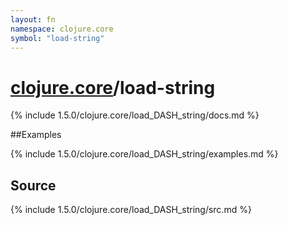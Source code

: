 ```yaml
---
layout: fn
namespace: clojure.core
symbol: "load-string"
---
```


# [clojure.core](../)/load-string

{% include 1.5.0/clojure.core/load_DASH_string/docs.md %}

##Examples

{% include 1.5.0/clojure.core/load_DASH_string/examples.md %}
## Source
{% include 1.5.0/clojure.core/load_DASH_string/src.md %}

